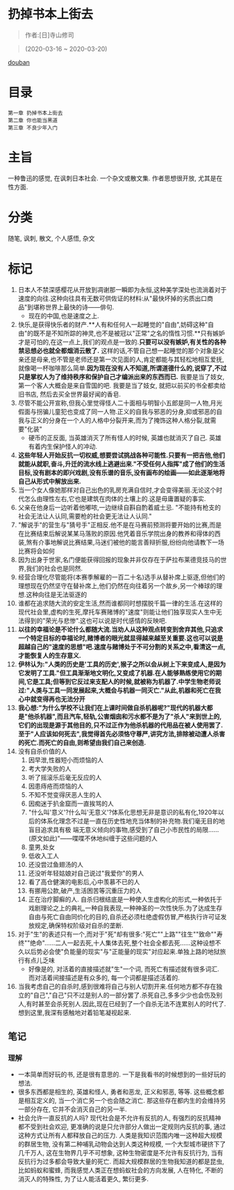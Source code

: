 # 扔掉书本上街去

> 作者:[日]寺山修司

> (2020-03-16 \~ 2020-03-20)

[douban](https://book.douban.com/subject/27013392/)

# 目录
```
第一章 扔掉书本上街去
第二章 你也能当黑道
第三章 不良少年入门
```

# 主旨
一种鲁迅的感觉, 在讽刺日本社会. 一个杂文或散文集. 作者思想很开放, 尤其是在性方面.


# 分类
随笔, 讽刺, 散文, 个人感悟, 杂文

# 标记
1. 日本人不禁深感樱花从开放到凋谢那一瞬即为永恒,这种美学深处也流淌着对于速度的向往.这种向往具有无数可供佐证的材料:从"最快坏掉的劣质出口商品"到堪称世界上最快的诗——俳句.
    * 现在的中国,也是速度之上.
2. 快乐,是获得快乐者的财产.**人有和任何人一起睡觉的"自由",妨碍这种"自由"的既不是不知所踪的神灵,也不是被冠以"正常"之名的惰性习惯.**只有嫉妒才是可怕的,在这一点上,我们的观点是一致的.**只要可以没有嫉妒,有关性的各种禁忌想必也就全都烟消云散了.** 这样的话,不管自己想一起睡觉的那个对象是父亲还是母亲,也不管是老师还是第一次见面的人,肯定都能与其轻松地相互爱抚,就像喝一杯咖啡那么简单.**因为现在没有人不知道,所谓道德什么的,说穿了,不过只是掌权人为了维持秩序和保护自己才编派出来的东西而已.** 我要是当了妓女, 第一个客人大概会是来自雪国的吧. 我要是当了妓女, 就把以前买的书全都卖给旧书店, 然后去买全世界最好闻的香皂.
4. 尽管不能公开宣称,但我心里觉得怪人二十面相与明智小五郎是同一人物,月光假面与拐骗儿童犯也变成了同一人物.正义的自我与邪恶的分身,抑或邪恶的自我与正义的分身在一个人的人格中分裂开来,而为了掩饰这种人格分裂,就需要"化装"
    * 硬币的正反面, 当英雄消灭了所有怪人的时候, 英雄也就消灭了自己. 英雄有着内生保护怪人的冲动.
5. **这些年轻人开始反抗一切权威,想要尝试挑战各种可能性.只要有一把吉他,他们就能从就职,奋斗,升迁的流水线上逃避出来."不受任何人指挥"成了他们的生活目标,没有剧本的即兴戏剧,没有乐谱的音乐,没有画布的绘画——如此逐渐地将自己从形式中解放出来.**
6. 当一个女人像她那样对自己出色的乳房充满自信时,才会变得美丽.无论这个时代怎么由理性左右,它也是建筑在肉体的土壤上的.这是毋庸置疑的事实.
7. 父亲在他身后一边听着他嘟哝,一边继续自斟自酌着威士忌. "不能持有枪支的社会无法让人认同,需要枪的社会更无法让人认同."
8. "解说手"的营生与"猜号手"正相反.他不是在马赛前预测将要开始的比赛,而是在比赛结束后解说某某马落败的原因.他凭着音乐学院出身的教养和得体的西装,煞有介事地解说比赛结果,马迷们被他的能言善辩折服,纷纷向他请教下一场比赛将会如何
9. 因为出身于世家,名门便能获得回报的现象并非仅存在于萨拉布莱德竞技马的世界,我们的社会也是同然.
10. 经营合理化尽管能将(本赛季解雇的一百二十名)选手从替补席上驱逐,但他们的理想现在仍然坚守在替补席上,他们仍然在向往着另一个故乡,另一个棒球的理想.这种向往是无法驱逐的
11. 谁都在追求随大流的安定生活,然而谁都同时想摆脱千篇一律的生活.在这样的现代社会里,虚构的生死,摩托车赛赌博的"速度"则能让他们独享现实人生中无法得到的"荣光与悲惨".这也可以说是时代感情的反映吧.
12. **以往的幸福论是不论什么都随大流.当劝人从这种观点转变到舍弃其他,只追求一个特定目标的幸福论时,赌博者的眼光就显得越来越至关重要.这也可以说是超越自己的"速度的思想"吧.速度与赌博处于不可分割的关系之中,看清这一点,才能恢复人的生存意义.**
13. **伊林认为:"人类的历史是'工具的历史',猴子之所以会从树上下来变成人,是因为它发明了工具."但工具渐渐地文明化,又变成了机器.在人能够熟练使用它的期间,它是工具;但等到它反过来支配人的时候,就被称为机器了.中学生物老师说过:"人类与工具一同发展起来,大概会与机器一同灭亡."从此,机器和死亡在我心中就变得再也无法分开**
14. **我心想:"为什么学校不让我们在上课时间做自杀机器呢?"现代的机器大都是"他杀机器",而且汽车,轻轨,公害烟囱和污水都不是为了"杀人"来到世上的,它们的出现是源于其他目的,只不过正作为他杀机器的代用品在被人使用罢了.至于"人应该如何死去",我觉得首先必须恪守尊严,讲究方法,排除被动遭人杀害的死亡.而死亡的自由,则希望由我们自己来创造.**
15. 没有自杀价值的人
    1. 因早泄,性器短小而烦恼的人
    2. 考大学失败的人
    3. 听了摇滚乐后毫无反应的人
    4. 因患痔疮而烦恼的人
    5. 不知不觉变得厌恶人生的人
    6. 因痴迷于扒金窟而一直挨骂的人
    7. "什么叫'意义'?什么叫'无意义'?体系化思想无非是意识的私有化,1920年以后的体系化理念不过是一直在历史性地充当体制的补充物.我们毫无目的地盲目追求具有极  端无意义倾向的事物,感受到了自己小市民性的局限……(原文如此)"——喋喋不休地纠缠于这些问题的人
    8. 童男,处女
    9. 低收入工人
    10. 还没尝过鱼翅汤的人
    11. 还没听年轻姑娘对自己说过"我爱你"的男人
    12. 看了高仓健演的电影后,心中羡慕不已的人
    13. 有挪用公款,破产,生活困苦等沉重压力的人
    14. 正在治疗脚癣的人. 自杀归根结底是一种使人生虚构化的形式,一种依托于戏剧理论之上的典礼,一种自我表现,一种神圣的一次性快乐.为了达成生存自由与死亡自由同价化的目的,自杀还必须杜绝虚假仿冒,严格执行许可证发放规定,确保特权阶级对自杀的垄断.
16. 对于"生"的表述只有一个,而对于"死"却有很多:"死亡""上路""往生""致命""寿终""绝命"……二人一起去死,十人集体去死,整个社会全都去死……这种设想不久以后势必会使"负能量的现实"与"正能量的现实"对应起来.单独上路的地狱旅行有点儿乏味
    * 好像是的, 对活着的直接描述就"生"一个词, 而死亡有描述就有很多词汇. 而对活着间接描述是有众多的, 每一个词都是描述活着的.
17. 当我考虑自己的自杀时,感到很难将自己与别人切割开来.任何地方都不存在独立的"自己","自己"只不过是别人的一部分罢了.杀死自己,多多少少也会伤及别人,有时甚至会杀死别人.因此,现在已经到了一个自杀无法不连累别人的时代了.想到这里,我深有感触地对着铅笔凝视起来.

## 笔记

### 理解
* 一本简单而好玩的书, 还是很有意思的. 一下是我看书的时候想到的一些好玩的想法.
* 很多东西都是相生的, 英雄和怪人, 勇者和恶龙, 正义和邪恶, 等等. 这些概念都是相互定义的, 当一个消亡另一个也会随之消亡. 那这些存在都内生的会维持另一部分存在, 它并不会消灭自己的另一半.
* 社会允许一直反抗的人吗? 现代社会是不允许有反抗的人, 有强烈的反抗精神都不受到社会欢迎, 更准确的说是只允许部分人做出一定规则内反抗的事, 通过这种方式让所有人都释放自己的压力. 人类是我知识范围内唯一这种超大规模的群居生物, 没有第二种哺乳动物会达到人类这种规模, 一个大型城市硬挤下了几千万人, 这在生物界几乎不可想象, 这种生物密度是不允许有反抗行为, 当有反抗行为过多都会导致大量的死亡. 而超大规模群居的生物我知道的都是昆虫, 比如蚂蚁和蜜蜂, 而我感觉人类正在想蚂蚁社会的方向发展, 人在特化, 不断的消灭人的特殊性, 为了让人能活着更久, 繁衍更多.
